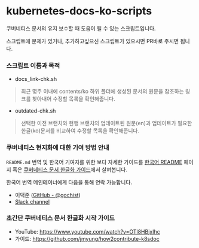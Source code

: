 # kubernetes-docs-ko-scripts
쿠버네티스 문서의 유지 보수할 때 도움이 될 수 있는 스크립트입니다.

스크립트에 문제가 있거나, 추가하고싶으신 스크립트가 있으시면 PR바로 주시면 됩니다.

### 스크립트 이름과 목적

- docs_link-chk.sh
> 최근 몇주 이내에 contents/ko 하위 폴더에 생성된 문서의 원문을 참조하는 링크를 찾아내어 수정할 목록을 확인해줍니다.

- outdated-chk.sh
> 선택한 이전 브랜치와 현행 브랜치의 업데이트된 원문(en)과 업데이트가 필요한 한글(ko)문서를 비교하여 수정할 목록을 확인해줍니다.

### 쿠버네티스 현지화에 대한 기여 방법 안내

`README.md` 번역 및 한국어 기여자를 위한 보다 자세한 가이드를 [한국어 README](README-ko.md) 페이지 혹은 [쿠버네티스 문서 한글화 가이드](https://kubernetes.io/ko/docs/contribute/localization_ko/)에서 살펴봅니다.

한국어 번역 메인테이너에게 다음을 통해 연락 가능합니다.

* 이덕준 ([GitHub - @gochist](https://github.com/gochist))
* [Slack channel](https://kubernetes.slack.com/messages/kubernetes-docs-ko)

### 초간단 쿠버네티스 문서 한글화 시작 가이드
- YouTube: https://www.youtube.com/watch?v=OTl8HBjxIhc
- 가이드: https://github.com/jmyung/how2contribute-k8sdoc
